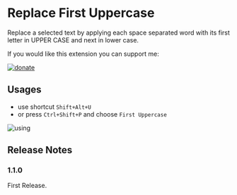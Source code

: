 # Replace First Uppercase

Replace a selected text by applying each space separated word with its first letter in UPPER CASE and next in lower case.

If you would like this extension you can support me:

[![donate](https://img.shields.io/badge/Donate-PayPal-green.svg "paypal")](https://paypal.me/jockrow?locale.x=es_XC)


## Usages
* use shortcut `Shift+Alt+U`
* or press `Ctrl+Shift+P` and choose `First Uppercase`

![using](https://raw.githubusercontent.com/jockrow/first-uppercase/master/images/using.gif)

## Release Notes

### 1.1.0
First Release.

